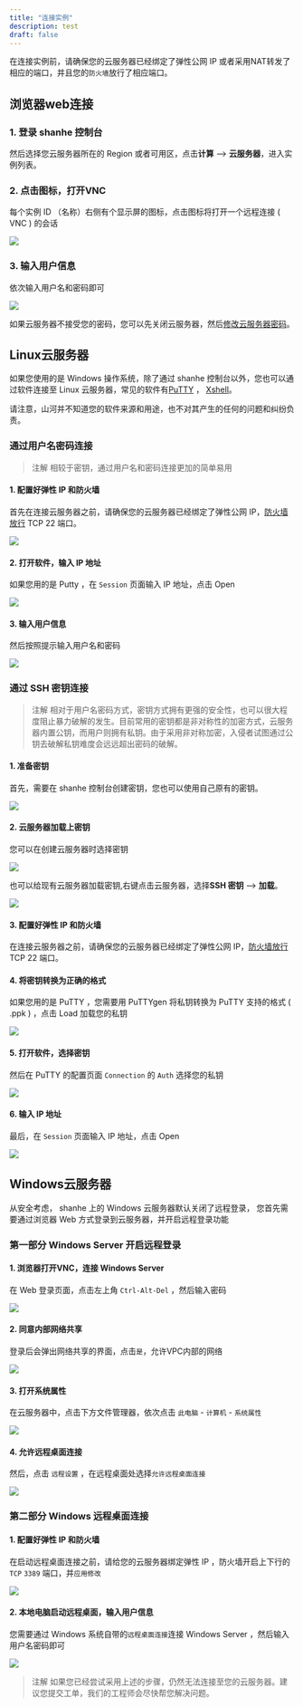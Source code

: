 ```yaml
---
title: "连接实例"
description: test
draft: false
---
```



在连接实例前，请确保您的云服务器已经绑定了弹性公网 IP 或者采用NAT转发了相应的端口，并且您的`防火墙`放行了相应端口。
## 浏览器web连接
### 1. 登录 shanhe 控制台

然后选择您云服务器所在的 Region 或者可用区，点击**计算** --> **云服务器**，进入实例列表。

### 2. 点击图标，打开VNC

每个实例 ID （名称）右侧有个显示屏的图标，点击图标将打开一个远程连接 ( VNC ) 的会话

![](/compute/vm/manual/_images/web-signin.png)

### 3. 输入用户信息

依次输入用户名和密码即可

![](/compute/vm/manual/_images/web-vnc.png)

如果云服务器不接受您的密码，您可以先关闭云服务器，然后[修改云服务器密码](https://docs.shanhe.com/product/faq/#id7)。

## Linux云服务器
如果您使用的是 Windows 操作系统，除了通过 shanhe 控制台以外，您也可以通过软件连接至 Linux 云服务器，常见的软件有[PuTTY](https://www.putty.org/) ， [Xshell](https://www.netsarang.com/zh/xshell/)。

请注意，山河并不知道您的软件来源和用途，也不对其产生的任何的问题和纠纷负责。

### 通过用户名密码连接
>注解
相较于密钥，通过用户名和密码连接更加的简单易用

#### 1. 配置好弹性 IP 和防火墙

首先在连接云服务器之前，请确保您的云服务器已经绑定了弹性公网 IP，[防火墙放行](https://docsv3.shanhe.com/security/security_group/manual/sg_setting/) TCP 22 端口。

![](/compute/vm/manual/_images/fw-ssh-22.png)

#### 2. 打开软件，输入 IP 地址

如果您用的是 Putty ，在 `Session` 页面输入 IP 地址，点击 Open

![](/compute/vm/manual/_images/putty-session.png)

#### 3. 输入用户信息

然后按照提示输入用户名和密码

![](/compute/vm/manual/_images/putty-login.png)

### 通过 SSH 密钥连接
>注解
相对于用户名密码方式，密钥方式拥有更强的安全性，也可以很大程度阻止暴力破解的发生。目前常用的密钥都是非对称性的加密方式，云服务器内置公钥，而用户则拥有私钥。由于采用非对称加密，入侵者试图通过公钥去破解私钥难度会远远超出密码的破解。

#### 1. 准备密钥

首先，需要在 shanhe 控制台创建密钥，您也可以使用自己原有的密钥。

![](/compute/vm/manual/_images/creat-sshkey.png)

#### 2. 云服务器加载上密钥

您可以在创建云服务器时选择密钥

![](/compute/vm/manual/_images/creat-instance-key.png)

也可以给现有云服务器加载密钥,右键点击云服务器，选择**SSH 密钥** --> **加载**。

![](/compute/vm/manual/_images/add-instance-key.png)

#### 3. 配置好弹性 IP 和防火墙

在连接云服务器之前，请确保您的云服务器已经绑定了弹性公网 IP，[防火墙放行](https://docsv3.shanhe.com/security/security_group/manual/sg_setting/) TCP 22 端口。

#### 4. 将密钥转换为正确的格式

如果您用的是 PuTTY ，您需要用 PuTTYgen 将私钥转换为 PuTTY 支持的格式 ( .ppk ) ，点击 Load 加载您的私钥

![](/compute/vm/manual/_images/putty-key-transmit.png)

#### 5. 打开软件，选择密钥

然后在 PuTTY 的配置页面 `Connection` 的 `Auth` 选择您的私钥

![](/compute/vm/manual/_images/putty-ssh.png)

#### 6. 输入 IP 地址

最后，在 `Session` 页面输入 IP 地址，点击 Open

![](/compute/vm/manual/_images/putty-session.png)

## Windows云服务器
从安全考虑， shanhe 上的 Windows 云服务器默认关闭了远程登录， 您首先需要通过浏览器 Web 方式登录到云服务器，并开启远程登录功能

### 第一部分  Windows Server  开启远程登录

#### 1. 浏览器打开VNC，连接 Windows Server

在 Web 登录页面，点击左上角 `Ctrl-Alt-Del` ，然后输入密码

![](/compute/vm/manual/_images/window-web-signin.png)

#### 2. 同意内部网络共享

登录后会弹出网络共享的界面，点击`是`，允许VPC内部的网络

![](/compute/vm/manual/_images/window-web-share.png)

#### 3. 打开系统属性

在云服务器中，点击下方文件管理器，依次点击 `此电脑` - `计算机` - `系统属性`

![](/compute/vm/manual/_images/windows-system-conf.jpg)

#### 4. 允许远程桌面连接

然后，点击 `远程设置` ，在远程桌面处选择`允许远程桌面连接`

![](/compute/vm/manual/_images/windows-connect-set.png)

### 第二部分  Windows 远程桌面连接

#### 1. 配置好弹性 IP 和防火墙

在启动远程桌面连接之前，请给您的云服务器绑定弹性 IP ，防火墙开启上下行的 `TCP` `3389` 端口，并`应用修改`

![](/compute/vm/manual/_images/fw-tcp-3389.png)

#### 2. 本地电脑启动远程桌面，输入用户信息

您需要通过 Windows 系统自带的`远程桌面连接`连接 Windows Server ，然后输入用户名密码即可

![](/compute/vm/manual/_images/windows-connect-1.png)


>注解
如果您已经尝试采用上述的步骤，仍然无法连接至您的云服务器。建议您提交工单，我们的工程师会尽快帮您解决问题。
